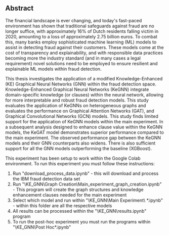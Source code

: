 ## **Abstract**
The financial landscape is ever changing, and today's fast-paced environment has shown that traditional safeguards against fraud are no longer suffice, with approximately 16\% of Dutch residents falling victim in 2020, amounting to a loss of approximately 2.75 billion euros. To combat this, many banks employ sophisticated machine learning (ML) models to assist in detecting fraud against their customers. These models come at the cost of transparency and explainability, and with responsible data practices becoming more the industry standard (and in many cases a legal requirement) novel solutions need to be employed to ensure resilient and explainable ML models within fraud detection. 

This thesis investigates the application of a modified Knowledge-Enhanced (KE) Graphical Neural Networks (GNN) within the fraud detection space. Knowledge-Enhanced Graphical Neural Networks (KeGNN) integrate domain-specific knowledge (or clauses) within the neural network, allowing for more interpretable and robust fraud detection models. This study evaluates the application of KeGNNs on heterogeneous graphs and evaluates the performance on Graphical Attention Networks (GAT), and Graphical Convolutional Networks (GCN) models. This study finds limited support for the application of KeGNN models within the main experiment. In a subsequent analysis designed to enhance clause value within the KeGNN models, the KeGAT model demonstrates superior performance compared to the main experiment. The observed performance gap between the KeGNN models and their GNN counterparts also widens. There is also sufficient support for all the GNN models outperforming the baseline (XGBoost).



This experiment has been setup to work within the Google Colab environment.
To run this experiment you must follow these instructions:
1. Run "download_process_data.ipynb" - this will download and process the IBM fraud detection data set
2. Run "\KE_GNN\Graph Creation\Main_experiment_graph_creation.ipynb" - This program will create the graph structures and knowledge enhancement clauses needed for the main experiment
3. Select which model and run within "\KE_GNN\Main Experiment\ *.ipynb" - within this folder are all the respective models
4. All results can be processed within the "\KE_GNN\results.ipynb" program
5. To run the post-hoc experiment you must run the programs within "\KE_GNN\Post Hoc\*.ipynb"
